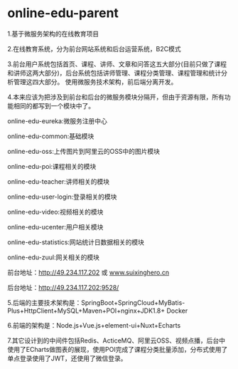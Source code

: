 # online-edu-parent
1.基于微服务架构的在线教育项目

2.在线教育系统，分为前台网站系统和后台运营系统，B2C模式

3.前台用户系统包括首页、课程、讲师、文章和问答这五大部分(目前只做了课程和讲师这两大部分)，后台系统包括讲师管理、课程分类管理、课程管理和统计分析管理这四大部分。
  使用微服务技术架构，前后端分离开发。
  
4.本来应该为把涉及到前台和后台的微服务模块分隔开，但由于资源有限，所有功能相同的都写到一个模块中了。

  online-edu-eureka:微服务注册中心
  
  online-edu-common:基础模块
  
  online-edu-oss:上传图片到阿里云的OSS中的图片模块
  
  online-edu-poi:课程相关的模块
  
  online-edu-teacher:讲师相关的模块
  
  online-edu-user-login:登录相关的模块
  
  online-edu-video:视频相关的模块
  
  online-edu-ucenter:用户相关模块
  
  online-edu-statistics:网站统计日数据相关的模块
  
  online-edu-zuul:网关相关的模块
  
  前台地址：http://49.234.117.202  或  www.suixinghero.cn
  
  后台地址：http://49.234.117.202:9528/
  
5.后端的主要技术架构是：SpringBoot+SpringCloud+MyBatis-Plus+HttpClient+MySQL+Maven+POI+nginx+JDK1.8+
Docker
  
6.前端的架构是：Node.js+Vue.js+element-ui+Nuxt+Echarts

7.其它设计到的中间件包括Redis、ActiceMQ、阿里云OSS、视频点播，后台中使用了ECharts做图表的展现，使用POI完成了课程分类批量添加，分布式使用了
  单点登录使用了JWT，还使用了微信登录。









